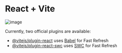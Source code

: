 # React + Vite

![image](https://github.com/tushar8057/React-Project-2-Contact-Page/assets/113922932/2403af6d-91e4-4aaa-b2ff-b4aff85fa586)


Currently, two official plugins are available:

- [@vitejs/plugin-react](https://github.com/vitejs/vite-plugin-react/blob/main/packages/plugin-react/README.md) uses [Babel](https://babeljs.io/) for Fast Refresh
- [@vitejs/plugin-react-swc](https://github.com/vitejs/vite-plugin-react-swc) uses [SWC](https://swc.rs/) for Fast Refresh

